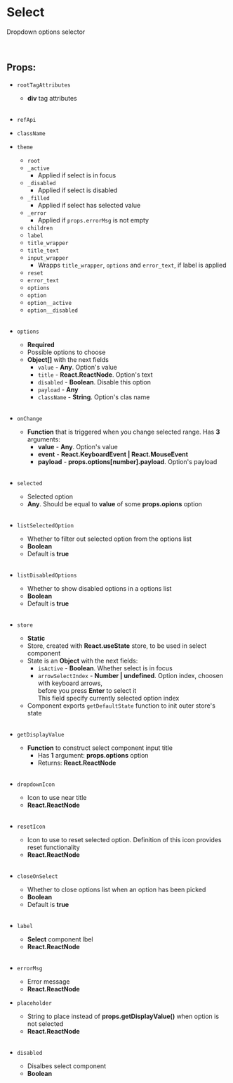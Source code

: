 # Select

Dropdown options selector<br />

<br />

## Props:

- `rootTagAttributes`
    - **div** tag attributes<br /><br />

- `refApi`

- `className`

- `theme`
    - `root`
    - `_active`
        - Applied if select is in focus
    - `_disabled`
        - Applied if select is disabled
    - `_filled`
        - Applied if select has selected value
    - `_error`
        - Applied if `props.errorMsg` is not empty
    - `children`
    - `label`
    - `title_wrapper`
    - `title_text`
    - `input_wrapper`
        - Wrapps `title_wrapper`, `options` and `error_text`, if label is applied
    - `reset`
    - `error_text`
    - `options`
    - `option`
    - `option__active`
    - `option__disabled`<br /><br />

- `options`
    - **Required**
    - Possible options to choose
    - **Object[]** with the next fields
        - `value` - **Any**. Option's value
        - `title` - **React.ReactNode**. Option's text
        - `disabled` - **Boolean**. Disable this option
        - `payload` - **Any**
        - `className` - **String**. Option's clas name<br /><br />
    
- `onChange`
    - **Function** that is triggered when you change selected range. Has **3** arguments:
        - **value** - **Any**. Option's value
        - **event** - **React.KeyboardEvent | React.MouseEvent**
        - **payload** - **props.options[number].payload**. Option's payload<br /><br />

- `selected`
    - Selected option
    -  **Any**. Should be equal to **value** of some **props.opions** option<br /><br />

- `listSelectedOption`
    - Whether to filter out selected option from the options list
    - **Boolean**
    - Default is **true**<br /><br />

- `listDisabledOptions`
    - Whether to show disabled options in a options list
    - **Boolean**
    - Default is **true**<br /><br />

- `store`
    - **Static**
    - Store, created with **React.useState** store, to be used in select component
    - State is an **Object** with the next fields:
        - `isActive` - **Boolean**. Whether select is in focus
        - `arrowSelectIndex` - **Number | undefined**. Option index, choosen with keyboard arrows,<br />
        before you press __Enter__ to select it<br />
        This field specify currently selected option index
    - Component exports `getDefaultState` function to init outer store's state<br /><br />

- `getDisplayValue`
    - **Function** to construct select component input title
        - Has **1** argument: **props.options** option
        - Returns: **React.ReactNode**<br /><br />

- `dropdownIcon`
    - Icon to use near title
    - **React.ReactNode**<br /><br />

- `resetIcon`
    - Icon to use to reset selected option. Definition of this icon provides reset functionality
    - **React.ReactNode**<br /><br />

- `closeOnSelect`
    - Whether to close options list when an option has been picked
    - **Boolean**
    - Default is **true**<br /><br />

- `label`
    - **Select** component lbel
    - **React.ReactNode**<br /><br />

- `errorMsg`
    - Error message
    - **React.ReactNode**

- `placeholder`
    - String to place instead of **props.getDisplayValue()** when option is not selected
    - **React.ReactNode**<br /><br />

- `disabled`
    - Disalbes select component
    - **Boolean**